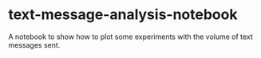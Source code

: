 # text-message-analysis-notebook
A notebook to show how to plot some experiments with the volume of text messages sent.

